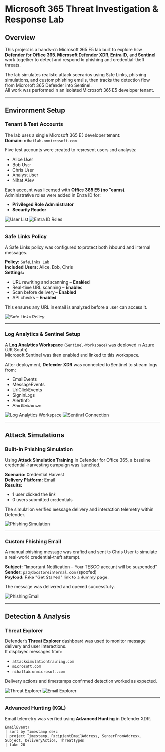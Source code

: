 # Microsoft 365 Threat Investigation & Response Lab

## Overview
This project is a hands-on Microsoft 365 E5 lab built to explore how **Defender for Office 365**, **Microsoft Defender XDR**, **Entra ID**, and **Sentinel** work together to detect and respond to phishing and credential-theft threats.

The lab simulates realistic attack scenarios using Safe Links, phishing simulations, and custom phishing emails, then tracks the detection flow from Microsoft 365 Defender into Sentinel.  
All work was performed in an isolated Microsoft 365 E5 developer tenant.

---

## Environment Setup

### Tenant & Test Accounts
The lab uses a single Microsoft 365 E5 developer tenant:  
**Domain:** `nihatlab.onmicrosoft.com`

Five test accounts were created to represent users and analysts:
- Alice User  
- Bob User  
- Chris User  
- Analyst User  
- Nihat Aliev  

Each account was licensed with **Office 365 E5 (no Teams)**.  
Administrative roles were added in Entra ID for:
- **Privileged Role Administrator**
- **Security Reader**

![User List](screenshots/2.%20User%20List.png)
![Entra ID Roles](screenshots/8.%20Create%20EntraID%20roles.png)

---

### Safe Links Policy
A Safe Links policy was configured to protect both inbound and internal messages.

**Policy:** `SafeLinks Lab`  
**Included Users:** Alice, Bob, Chris  
**Settings:**
- URL rewriting and scanning – **Enabled**  
- Real-time URL scanning – **Enabled**  
- Scan before delivery – **Enabled**  
- API checks – **Enabled**

This ensures any URL in email is analyzed before a user can access it.

![Safe Links Policy](screenshots/3.%20SafeLinks%20Policy.png)

---

### Log Analytics & Sentinel Setup
A **Log Analytics Workspace** (`Sentinel-Workspace`) was deployed in Azure (UK South).  
Microsoft Sentinel was then enabled and linked to this workspace.

After deployment, **Defender XDR** was connected to Sentinel to stream logs from:
- EmailEvents  
- MessageEvents  
- UrlClickEvents  
- SigninLogs  
- AlertInfo  
- AlertEvidence  

![Log Analytics Workspace](screenshots/9.%20Create%20Log%20Analytics.png)
![Sentinel Connection](screenshots/10.%20Connect%20Defender%20to%20Sentinel.png)

---

## Attack Simulations

### Built-in Phishing Simulation
Using **Attack Simulation Training** in Defender for Office 365, a baseline credential-harvesting campaign was launched.

**Scenario:** Credential Harvest  
**Delivery Platform:** Email  
**Results:**
- 1 user clicked the link  
- 0 users submitted credentials  

The simulation verified message delivery and interaction telemetry within Defender.

![Phishing Simulation](screenshots/11.%20Baseline%20Phishing%20Simulation.png)

---

### Custom Phishing Email
A manual phishing message was crafted and sent to Chris User to simulate a real-world credential-theft attempt.

**Subject:** “Important Notification – Your TESCO account will be suspended”  
**Sender:** `pat@docstoreinternal.com` (spoofed)  
**Payload:** Fake "Get Started" link to a dummy page.  

The message was delivered and opened successfully.

![Phishing Email](screenshots/13.%20Phishing%20Email.png)

---

## Detection & Analysis

### Threat Explorer
Defender’s **Threat Explorer** dashboard was used to monitor message delivery and user interactions.  
It displayed messages from:
- `attacksimulationtraining.com`
- `microsoft.com`
- `nihatlab.onmicrosoft.com`

Delivery actions and timestamps confirmed detection worked as expected.

![Threat Explorer](screenshots/6.%20Threat%20Explorer%20working.png)
![Email Explorer](screenshots/14.%20Email%20Explorer.png)

---

### Advanced Hunting (KQL)
Email telemetry was verified using **Advanced Hunting** in Defender XDR.

```kql
EmailEvents
| sort by Timestamp desc
| project Timestamp, RecipientEmailAddress, SenderFromAddress, Subject, DeliveryAction, ThreatTypes
| take 20
